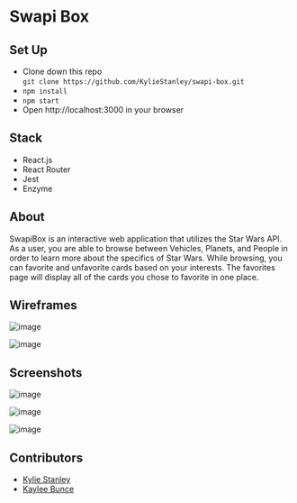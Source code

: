 # Swapi Box

## Set Up
  - Clone down this repo   
   `git clone https://github.com/KylieStanley/swapi-box.git`
  - `npm install`
  - `npm start`
  - Open http://localhost:3000 in your browser

## Stack
  - React.js
  - React Router
  - Jest
  - Enzyme

## About
SwapiBox is an interactive web application that utilizes the Star Wars API. As a user, you are able to browse between Vehicles, Planets, and People in order to learn more about the specifics of Star Wars. While browsing, you can favorite and unfavorite cards based on your interests. The favorites page will display all of the cards you chose to favorite in one place. 

## Wireframes
![image](https://user-images.githubusercontent.com/39439089/49846309-daea4a80-fd87-11e8-9880-2bc2350cf49a.png)

![image](https://user-images.githubusercontent.com/39439089/49846295-ce65f200-fd87-11e8-9578-b21ab32ab7f4.png)

## Screenshots
![image](https://user-images.githubusercontent.com/39439089/49846267-a8d8e880-fd87-11e8-9cc8-2aae66a991ca.png)

![image](https://user-images.githubusercontent.com/39439089/49846318-e9d0fd00-fd87-11e8-8a87-cbb3cb096816.png)

![image](https://user-images.githubusercontent.com/39439089/49846347-0c631600-fd88-11e8-88bb-ceb1696a21e9.png)

## Contributors
- [Kylie Stanley](github.com/kyliestanley)
- [Kaylee Bunce](github.com/kayleenovak)
